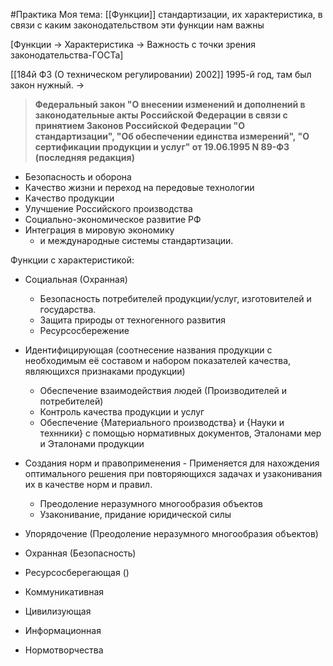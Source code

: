 #Практика
Моя тема: [[Функции]] стандартизации, их характеристика, в связи с каким законодательством эти функции нам важны

[Функции -> Характеристика -> Важность с точки зрения законодательства-ГОСТа]

[[184й ФЗ (О техническом регулировании) 2002]]
1995-й год, там был закон нужный.  ->
>**Федеральный закон "О внесении изменений и дополнений в законодательные акты Российской Федерации в связи с принятием Законов Российской Федерации "О стандартизации", "Об обеспечении единства измерений", "О сертификации продукции и услуг" от 19.06.1995 N 89-ФЗ (последняя редакция)**
- Безопасность и оборона
- Качество жизни и переход на передовые технологии 
- Качество продукции
- Улучшение Российского производства
- Социально-экономическое развитие РФ
- Интеграция в мировую экономику 
	- и международные системы стандартизации.

Функции с характеристикой:
- Социальная (Охранная)
	- Безопасность потребителей продукции/услуг, изготовителей и государства.
	- Защита природы от техногенного развития
	- Ресурсосбережение
- Идентифицирующая (соотнесение названия продукции с необходимым её составом и набором показателей качества, являющихся признаками продукции)
	- Обеспечение взаимодействия людей (Производителей и потребителей)
	- Контроль качества продукции и услуг
	- Обеспечение {Материального производства} и {Науки и технники} с помощью нормативных документов, Эталонами мер и Эталонами продукции
- Создания норм и правоприменения - Применяется для нахождения оптимального решения при повторяющихся задачах и узаконивания их в качестве норм и правил.
	- Преодоление неразумного многообразия объектов
	- Узаконивание, придание юридической силы


- Упорядочение (Преодоление неразумного многообразия объектов)
- Охранная (Безопасность)
- Ресурсосберегающая ()
- Коммуникативная
- Цивилизующая
- Информационная
- Нормотворчества